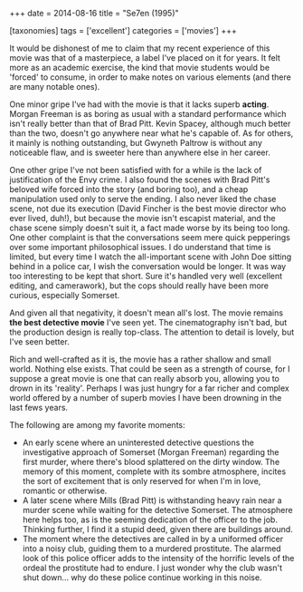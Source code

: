 +++
date = 2014-08-16
title = "Se7en (1995)"

[taxonomies]
tags = ['excellent']
categories = ['movies']
+++

It would be dishonest of me to claim that my recent experience of this
movie was that of a masterpiece, a label I've placed on it for years.
It felt more as an academic exercise, the kind that movie students would
be 'forced' to consume, in order to make notes on various elements
(and there are many notable ones).

One minor gripe I've had with the movie is that it lacks superb
**acting**. Morgan Freeman is as boring as usual with a standard
performance which isn't really better than that of Brad Pitt. Kevin
Spacey, although much better than the two, doesn't go anywhere near
what he's capable of. As for others, it mainly is nothing outstanding,
but Gwyneth Paltrow is without any noticeable flaw, and is sweeter here
than anywhere else in her career.

One other gripe I've not been satisfied with for a while is the lack of
justification of the Envy crime. I also found the scenes with Brad
Pitt's beloved wife forced into the story (and boring too), and a cheap
manipulation used only to serve the ending. I also never liked the chase
scene, not due its execution (David Fincher is the best movie director
who ever lived, duh!), but because the movie isn't escapist material,
and the chase scene simply doesn't suit it, a fact made worse by its
being too long. One other complaint is that the conversations seem mere
quick pepperings over some important philosophical issues. I do
understand that time is limited, but every time I watch the
all-important scene with John Doe sitting behind in a police car, I wish
the conversation would be longer. It was way too interesting to be kept
that short. Sure it's handled very well (excellent editing, and
camerawork), but the cops should really have been more curious,
especially Somerset.

And given all that negativity, it doesn't mean all's lost. The movie
remains **the best detective movie** I've seen yet. The cinematography
isn't bad, but the production design is really top-class. The attention
to detail is lovely, but I've seen better.

Rich and well-crafted as it is, the movie has a rather shallow and small
world. Nothing else exists. That could be seen as a strength of course,
for I suppose a great movie is one that can really absorb you, allowing
you to drown in its 'reality'. Perhaps I was just hungry for a far
richer and complex world offered by a number of superb movies I have
been drowning in the last fews years.

The following are among my favorite moments:

-   An early scene where an uninterested detective questions the
    investigative approach of Somerset (Morgan Freeman) regarding the
    first murder, where there's blood splattered on the dirty window.
    The memory of this moment, complete with its sombre atmosphere,
    incites the sort of excitement that is only reserved for when I'm
    in love, romantic or otherwise.
-   A later scene where Mills (Brad Pitt) is withstanding heavy rain
    near a murder scene while waiting for the detective Somerset. The
    atmosphere here helps too, as is the seeming dedication of the
    officer to the job. Thinking further, I find it a stupid deed, given
    there are buildings around.
-   The moment where the detectives are called in by a uniformed officer
    into a noisy club, guiding them to a murdered prostitute. The
    alarmed look of this police officer adds to the intensity of the
    horrific levels of the ordeal the prostitute had to endure. I just
    wonder why the club wasn't shut down... why do these police
    continue working in this noise.
